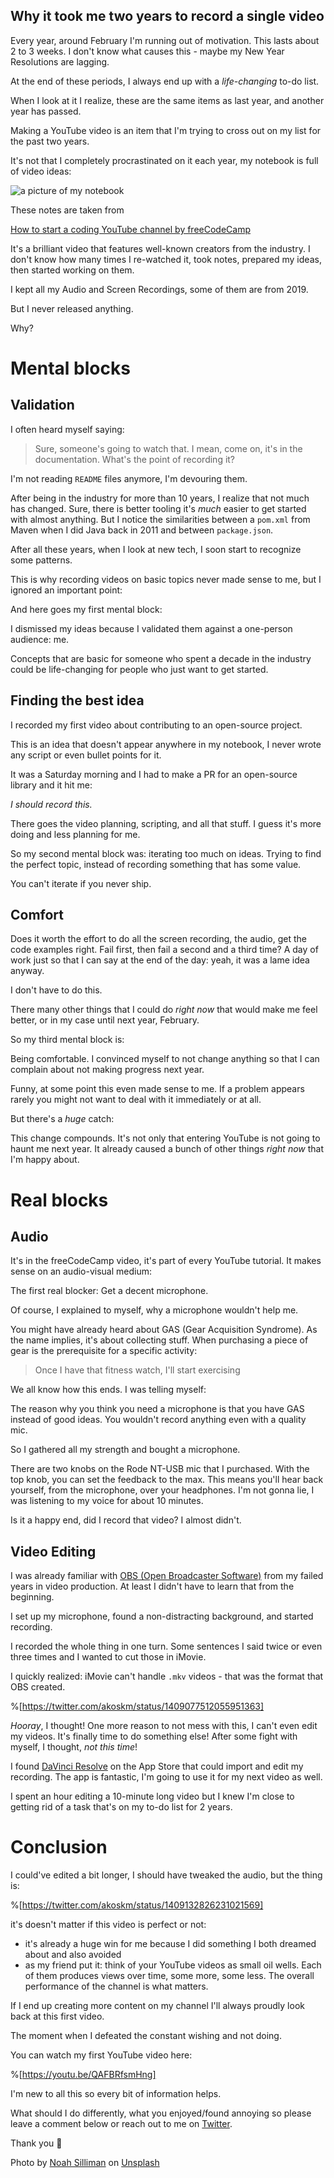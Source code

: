 ## Why it took me two years to record a single video

Every year, around February I'm running out of motivation. This lasts about 2 to 3 weeks.
I don't know what causes this - maybe my New Year Resolutions are lagging.

At the end of these periods, I always end up with a *life-changing* to-do list.

When I look at it I realize, these are the same items as last year, and another year has passed.

Making a YouTube video is an item that I'm trying to cross out on my list for the past two years.

It's not that I completely procrastinated on it each year, my notebook is full of video ideas:

![a picture of my notebook](https://cdn.hashnode.com/res/hashnode/image/upload/v1624917530360/J29lO9gwA.jpeg)

These notes are taken from

[How to start a coding YouTube channel by freeCodeCamp](https://www.youtube.com/watch?v=AsTagX5tG4E)

It's a brilliant video that features well-known creators from the industry.
I don't know how many times I re-watched it, took notes, prepared my ideas, then started working on them.

I kept all my Audio and Screen Recordings, some of them are from 2019.

But I never released anything.

Why?

# Mental blocks

## Validation
I often heard myself saying:

> Sure, someone's going to watch that. I mean, come on, it's in the documentation. What's the point of recording it?

I'm not reading `README` files anymore, I'm devouring them.

After being in the industry for more than 10 years, I realize that not much has changed.
Sure, there is better tooling it's _much_ easier to get started with almost anything. But I notice the similarities between a `pom.xml` from Maven when I did Java back in 2011 and between `package.json`.

After all these years, when I look at new tech, I soon start to recognize some patterns.

This is why recording videos on basic topics never made sense to me, but I ignored an important point:

And here goes my first mental block:

I dismissed my ideas because I validated them against a one-person audience: me.

Concepts that are basic for someone who spent a decade in the industry could be life-changing for people who just want to get started.

## Finding the best idea

I recorded my first video about contributing to an open-source project.

This is an idea that doesn't appear anywhere in my notebook, I never wrote any script or even bullet points for it.

It was a Saturday morning and I had to make a PR for an open-source library and it hit me:

*I should record this.*

There goes the video planning, scripting, and all that stuff. I guess it's more doing and less planning for me.

So my second mental block was: iterating too much on ideas. Trying to find the perfect topic, instead of recording something that has some value.

You can't iterate if you never ship.

## Comfort
Does it worth the effort to do all the screen recording, the audio, get the code examples right. Fail first, then fail a second and a third time? A day of work just so that I can say at the end of the day: yeah, it was a lame idea anyway.

I don't have to do this.

There many other things that I could do *right now* that would make me feel better, or in my case until next year, February.

So my third mental block is:

Being comfortable. I convinced myself to not change anything so that I can complain about not making progress next year.

Funny, at some point this even made sense to me. If a problem appears rarely you might not want to deal with it immediately or at all.

But there's a *huge* catch:

This change compounds. It's not only that entering YouTube is not going to haunt me next year. It already caused a bunch of other things *right now* that I'm happy about.

# Real blocks

## Audio
It's in the freeCodeCamp video, it's part of every YouTube tutorial. It makes sense on an audio-visual medium:

The first real blocker: Get a decent microphone.

Of course, I explained to myself, why a microphone wouldn't help me.

You might have already heard about GAS (Gear Acquisition Syndrome). As the name implies, it's about collecting stuff. When purchasing a piece of gear is the prerequisite for a specific activity:

> Once I have that fitness watch, I'll start exercising

We all know how this ends. I was telling myself:

The reason why you think you need a microphone is that you have GAS instead of good ideas. You wouldn't record anything even with a quality mic.

So I gathered all my strength and bought a microphone.

There are two knobs on the Rode NT-USB mic that I purchased.
With the top knob, you can set the feedback to the max. This means you'll hear back yourself, from the microphone, over your headphones.
I'm not gonna lie, I was listening to my voice for about 10 minutes.

Is it a happy end, did I record that video? I almost didn't.

## Video Editing
I was already familiar with [OBS (Open Broadcaster Software)](https://obsproject.com/) from my failed years in video production.
At least I didn't have to learn that from the beginning.

I set up my microphone, found a non-distracting background, and started recording.

I recorded the whole thing in one turn. Some sentences I said twice or even three times and I wanted to cut those in iMovie.

I quickly realized: iMovie can't handle `.mkv` videos - that was the format that OBS created.

%[https://twitter.com/akoskm/status/1409077512055951363]

*Hooray*, I thought! One more reason to not mess with this, I can't even edit my videos.
It's finally time to do something else!
After some fight with myself, I thought, *not this time*!

I found [DaVinci Resolve](https://www.blackmagicdesign.com/products/davinciresolve/) on the App Store that could import and edit my recording. The app is fantastic, I'm going to use it for my next video as well.

I spent an hour editing a 10-minute long video but I knew I'm close to getting rid of a task that's on my to-do list for 2 years.


# Conclusion
I could've edited a bit longer, I should have tweaked the audio, but the thing is:

%[https://twitter.com/akoskm/status/1409132826231021569]

it's doesn't matter if this video is perfect or not:

 - it's already a huge win for me because I did something I both dreamed about and also avoided
 - as my friend put it: think of your YouTube videos as small oil wells. Each of them produces views over time, some more, some less. The overall performance of the channel is what matters.

If I end up creating more content on my channel I'll always proudly look back at this first video.

The moment when I defeated the constant wishing and not doing.

You can watch my first YouTube video here:

%[https://youtu.be/QAFBRfsmHng]

I'm new to all this so every bit of information helps.

What should I do differently, what you enjoyed/found annoying so please leave a comment below or reach out to me on [Twitter](https://twitter.com/akoskm).

Thank you 🙌

Photo by <a href="https://unsplash.com/@noahsilliman?utm_source=unsplash&utm_medium=referral&utm_content=creditCopyText">Noah Silliman</a> on <a href="https://unsplash.com/s/photos/alone?utm_source=unsplash&utm_medium=referral&utm_content=creditCopyText">Unsplash</a>